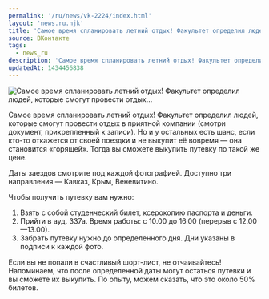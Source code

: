 ```yaml
---
permalink: '/ru/news/vk-2224/index.html'
layout: 'news.ru.njk'
title: 'Самое время спланировать летний отдых! Факультет определил людей, которые смогут провести отдых…'
source: ВКонтакте
tags:
  - news_ru
description: 'Самое время спланировать летний отдых! Факультет определил людей, которые смогут провести отдых…'
updatedAt: 1434456838
---
```

![Самое время спланировать летний отдых! Факультет определил людей, которые смогут провести отдых…](https://sun9-61.userapi.com/impf/c628324/v628324484/56d2/26gNh-tKp8w.jpg?size=1280x853&quality=96&sign=0158f0004f941ad06df22e3e4b171077&c_uniq_tag=c9xlQLqFBcz2iEruftdwNFMjkiO5atzhiTMR_1ZOJNE&type=album)

Самое время спланировать летний отдых! Факультет определил людей, которые смогут провести отдых в приятной компании (смотри документ, прикрепленный к записи). Но и у остальных есть шанс, если кто-то откажется от своей поездки и не выкупит её вовремя — она становится «горящей». Тогда вы сможете выкупить путевку по такой же цене.

Даты заездов смотрите под каждой фотографией. Доступно три направления — Кавказ, Крым, Веневитино.

Чтобы получить путевку вам нужно:
1. Взять с собой студенческий билет, ксерокопию паспорта и деньги.
2. Прийти в ауд. 337а. Время работы: с 10.00 до 16.00 (перерыв с 12.00 —13.00).
3. Забрать путевку нужно до определенного дня. Дни указаны в подписи к каждой фото.

Если вы не попали в счастливый шорт-лист, не отчаивайтесь! Напоминаем, что после определенной даты могут остаться путевки и вы сможете их выкупить. По опыту, можем сказать, что это около 50% билетов.
